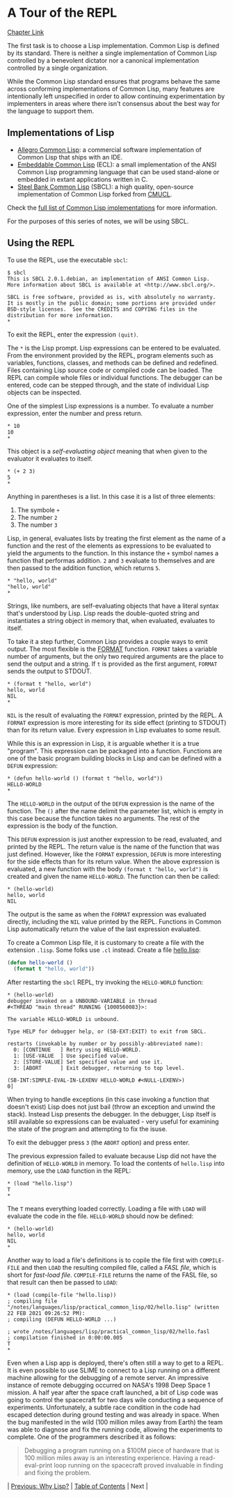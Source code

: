 # A Tour of the REPL
[Chapter Link](http://www.gigamonkeys.com/book/lather-rinse-repeat-a-tour-of-the-repl.html)

The first task is to choose a Lisp implementation. Common Lisp is defined by its standard. There is neither a single implementation of Common Lisp controlled by a benevolent dictator nor a canonical implementation controlled by a single organization.

While the Common Lisp standard ensures that programs behave the same across conforming implementations of Common Lisp, many features are intentionally left unspecified in order to allow continuing experimentation by implementers in areas where there isn't consensus about the best way for the language to support them.

## Implementations of Lisp
* [Allegro Common Lisp](https://en.wikipedia.org/wiki/Allegro_Common_Lisp): a commercial software implementation of Common Lisp that ships with an IDE.
* [Embeddable Common Lisp](https://en.wikipedia.org/wiki/Category:Common_Lisp_implementations) (ECL): a small implementation of the ANSI Common Lisp programming language that can be used stand-alone or embedded in extant applications written in C.
* [Steel Bank Common Lisp](https://en.wikipedia.org/wiki/Steel_Bank_Common_Lisp) (SBCL): a high quality, open-source implementation of Common Lisp forked from [CMUCL](https://en.wikipedia.org/wiki/CMU_Common_Lisp).

Check the [full list of Common Lisp implementations](https://en.wikipedia.org/wiki/Category:Common_Lisp_implementations) for more information.

For the purposes of this series of notes, we will be using SBCL.

## Using the REPL
To use the REPL, use the executable `sbcl`:
```console
$ sbcl
This is SBCL 2.0.1.debian, an implementation of ANSI Common Lisp.
More information about SBCL is available at <http://www.sbcl.org/>.

SBCL is free software, provided as is, with absolutely no warranty.
It is mostly in the public domain; some portions are provided under
BSD-style licenses.  See the CREDITS and COPYING files in the
distribution for more information.
* 
```

To exit the REPL, enter the expression `(quit)`.

The `*` is the Lisp prompt. Lisp expressions can be entered to be evaluated. From the environment provided by the REPL, program elements such as variables, functions, classes, and methods can be defined and redefined. Files containing Lisp source code or compiled code can be loaded. The REPL can compile whole files or individual functions. The debugger can be entered, code can be stepped through, and the state of individual Lisp objects can be inspected.

One of the simplest Lisp expressions is a number. To evaluate a number expression, enter the number and press return.

```console
* 10
10
*
```

This object is a _self-evaluating object_ meaning that when given to the evaluator it evaluates to itself.

```console
* (+ 2 3)
5
*
```

Anything in parentheses is a list. In this case it is a list of three elements:
1. The symbole `+`
2. The number `2`
3. The number `3`

Lisp, in general, evaluates lists by treating the first element as the name of a function and the rest of the elements as expressions to be evaluated to yield the arguments to the function. In this instance the `+` symbol names a function that performas addition. `2` and `3` evaluate to themselves and are then passed to the addition function, which returns `5`.

```console
* "hello, world"
"hello, world"
*
```

Strings, like numbers, are self-evaluating objects that have a literal syntax that's understood by Lisp. Lisp reads the double-quoted string and instantiates a string object in memory that, when evaluated, evaluates to itself.

To take it a step further, Common Lisp provides a couple ways to emit output. The most flexible is the [FORMAT](https://lispcookbook.github.io/cl-cookbook/strings.html#with-the-format-function) function. `FORMAT` takes a variable number of arguments, but the only two required arguments are the place to send the output and a string. If `t` is provided as the first argument, `FORMAT` sends the output to STDOUT.

```console
* (format t "hello, world")
hello, world
NIL
*
```

`NIL` is the result of evaluating the `FORMAT` expression, printed by the REPL. A `FORMAT` expression is more interesting for its side effect (printing to STDOUT) than for its return value. Every expression in Lisp evaluates to some result.

While this is an expression in Lisp, it is arguable whether it is a true "program". This expression can be packaged into a function. Functions are one of the basic program building blocks in Lisp and can be defined with a `DEFUN` expression:

```console
* (defun hello-world () (format t "hello, world"))
HELLO-WORLD
*
```

The `HELLO-WORLD` in the output of the `DEFUN` expression is the name of the function. The `()` after the name delimit the parameter list, which is empty in this case because the function takes no arguments. The rest of the expression is the body of the function.

This `DEFUN` expression is just another expression to be read, evaluated, and printed by the REPL. The return value is the name of the function that was just defined. However, like the `FORMAT` expression, `DEFUN` is more interesting for the side effects than for its return value. When the above expression is evaluated, a new function with the body `(format t "hello, world")` is created and given the name `HELLO-WORLD`. The function can then be called:

```console
* (hello-world)
hello, world
NIL
```

The output is the same as when the `FORMAT` expression was evaluated directly, including the `NIL` value printed by the REPL. Functions in Common Lisp automatically return the value of the last expression evaluated.

To create a Common Lisp file, it is customary to create a file with the extension `.lisp`. Some folks use `.cl` instead. Create a file [hello.lisp](./hello.lisp):

```lisp
(defun hello-world ()
  (format t "hello, world"))
```

After restarting the `sbcl` REPL, try invoking the `HELLO-WORLD` function:

```console
* (hello-world)
debugger invoked on a UNBOUND-VARIABLE in thread
#<THREAD "main thread" RUNNING {1000560083}>:

The variable HELLO-WORLD is unbound.

Type HELP for debugger help, or (SB-EXT:EXIT) to exit from SBCL.

restarts (invokable by number or by possibly-abbreviated name):
  0: [CONTINUE   ] Retry using HELLO-WORLD.
  1: [USE-VALUE  ] Use specified value.
  2: [STORE-VALUE] Set specified value and use it.
  3: [ABORT      ] Exit debugger, returning to top level.

(SB-INT:SIMPLE-EVAL-IN-LEXENV HELLO-WORLD #<NULL-LEXENV>)
0]
```

When trying to handle exceptions (in this case invoking a function that doesn't exist) Lisp does not just bail (throw an exception and unwind the stack). Instead Lisp presents the debugger. In the debugger, Lisp itself is still available so expressions can be evaluated - very useful for examining the state of the program and attempting to fix the isuse.

To exit the debugger press `3` (the `ABORT` option) and press enter.

The previous expression failed to evaluate because Lisp did not have the definition of `HELLO-WORLD` in memory. To load the contents of `hello.lisp` into memory, use the `LOAD` function in the REPL:

```console
* (load "hello.lisp")
T
*
```

The `T` means everything loaded correctly. Loading a file with `LOAD` will evaluate the code in the file. `HELLO-WORLD` should now be defined:

```console
* (hello-world)
hello, world
NIL
*
```

Another way to load a file's definitions is to copile the file first with `COMPILE-FILE` and then `LOAD` the resulting compiled file, called a _FASL file_, which is short for _fast-load file_. `COMPILE-FILE` returns the name of the FASL file, so that result can then be passed to `LOAD`:

```console
* (load (compile-file "hello.lisp))
; compiling file "/notes/languages/lisp/practical_common_lisp/02/hello.lisp" (written 22 FEB 2021 09:26:52 PM):
; compiling (DEFUN HELLO-WORLD ...)

; wrote /notes/languages/lisp/practical_common_lisp/02/hello.fasl
; compilation finished in 0:00:00.005
T
*
```

Even when a Lisp app is deployed, there's often still a way to get to a REPL. It is even possible to use SLIME to connect to a Lisp running on a different machine allowing for the debugging of a remote server. An impressive instance of remote debugging occurred on NASA's 1998 Deep Space 1 mission. A half year after the space craft launched, a bit of Lisp code was going to control the spacecraft for two days wile conducting a sequence of experiments. Unfortunately, a subtle race condition in the code had escaped detection during ground testing and was already in space. When the bug manifested in the wild (100 million miles away from Earth) the team was able to diagnose and fix the running code, allowing the experiments to complete. One of the programmers described it as follows:

> Debugging a program running on a $100M piece of hardware that is 100 million miles away is an interesting experience. Having a read-eval-print loop running on the spacecraft proved invaluable in finding and fixing the problem.

| [Previous: Why Lisp?](../01/README.md) | [Table of Contents](../README.md#notes) | Next |
